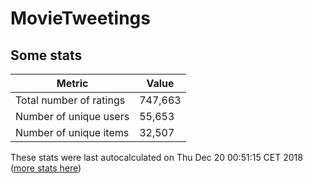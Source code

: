 # MovieTweetings
## Some stats

Metric | Value
--- | ---
Total number of ratings                 | 747,663
Number of unique users                  | 55,653
Number of unique items                  | 32,507
These stats were last autocalculated on Thu Dec 20 00:51:15 CET 2018  ([more stats here](./stats.md))


